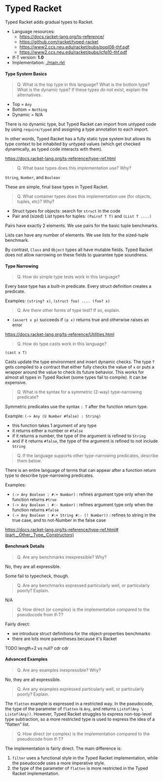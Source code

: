 Typed Racket
===

Typed Racket adds gradual types to Racket.

* Language resources:
  - <https://docs.racket-lang.org/ts-reference/>
  - <https://github.com/racket/typed-racket>
  - <https://www2.ccs.neu.edu/racket/pubs/popl08-thf.pdf>
  - <https://www2.ccs.neu.edu/racket/pubs/icfp10-thf.pdf>
* If-T version: **1.0**
* Implementation: [./main.rkt](./main.rkt)


#### Type System Basics

> Q. What is the top type in this language? What is the bottom type? What is the dynamic type?
> If these types do not exist, explain the alternatives.

* Top = `Any`
* Bottom = `Nothing`
* Dynamic = N/A

There is no dynamic type, but Typed Racket can import from untyped code by using `require/typed`
and assigning a type annotation to each import.

In other words, Typed Racket has a fully static type system but allows its type context
to be inhabited by untyped values (which get checked dynamically, as typed code
interacts with them).

<https://docs.racket-lang.org/ts-reference/type-ref.html>


> Q. What base types does this implementation use? Why?

`String`, `Number`, and `Boolean`

These are simple, final base types in Typed Racket.


> Q. What container types does this implementation use (for objects, tuples, etc)? Why?

* Struct types for objects: search for `struct` in the code
* Pair and (sized) List types for tuples: `(Pairof T T)` and `(List T ....)`

Pairs have exactly 2 elements. We use pairs for the basic tuple benchmarks.

Lists can have any number of elements. We use lists for the sized-tuple benchmark.

By contrast, `Class` and `Object` types all have mutable fields. Typed Racket does
not allow narrowing on these fields to guarantee type soundness.


#### Type Narrowing

> Q. How do simple type tests work in this language?

Every base type has a built-in predicate. Every struct definition creates a predicate.

Examples: `(string? x)`, `(struct foo) .... (foo? x)`


> Q. Are there other forms of type test? If so, explain.

* `(assert x p)` succeeds if `(p x)` returns true and otherwise raises an error

<https://docs.racket-lang.org/ts-reference/Utilities.html>


> Q. How do type casts work in this language?

`(cast x T)`

Casts update the type environment and insert dynamic checks. The type `T` gets
compiled to a contract that either fully checks the value of `x` or puts a
wrapper around the value to check its future behavior. This works for almost
all types in Typed Racket (some types fail to compile). It can be expensive.


> Q. What is the syntax for a symmetric (2-way) type-narrowing predicate?

Symmetric predicates use the syntax `: T` after the function return type.

Example: `(-> Any (U Number #false) : String)`
  * this function takes 1 argument of any type
  * it returns either a number or `#false`
  * if it returns a number, the type of the argument is refined to `String`
  * and if it returns `#false`, the type of the argument is refined to not include `String`


> Q. If the language supports other type-narrowing predicates, describe them below.

There is an entire language of terms that can appear after a function return type to
describe type-narrowing predicates.

Examples:
* `(-> Any Boolean : #:+ Number)` : refines argument type only when the function returns `#true`
* `(-> Any Boolean : #:- Number)` : refines argument type only when the function returns `#false`
* `(-> Any Boolean : #:+ String #:- (! Number))` : refines to string in the true case, and to not-Number in the false case

<https://docs.racket-lang.org/ts-reference/type-ref.html#(part._.Other_.Type_.Constructors)>


#### Benchmark Details

> Q. Are any benchmarks inexpressible? Why?

No, they are all expressible.

Some fail to typecheck, though.


> Q. Are any benchmarks expressed particularly well, or particularly poorly? Explain.

N/A


> Q. How direct (or complex) is the implementation compared to the pseudocode from If-T?

Fairly direct:
* we introduce struct definitions for the object-properties benchmarks
* there are lots more parentheses because it's Racket

TODO length=2 vs null? cdr cdr


#### Advanced Examples

> Q. Are any examples inexpressible? Why?

No, they are all expressible.

> Q. Are any examples expressed particularly well, or particularly poorly? Explain.

The `flatten` example is expressed in a restricted way. In the pseudocode, the type of the parameter of `flatten` is `Any`, and returns `Listof(Any \ Listof(Any))`. However, Typed Racket struggles to express non-top-level type subtraction, so a more restricted type is used to express the idea of a “flatten” list.

> Q. How direct (or complex) is the implementation compared to the pseudocode from If-T?

The implementation is fairly direct. The main difference is:
1. `filter` uses a functional style in the Typed Racket implementation, while the pseudocode uses a more imperative style.
2. the type of the parameter of `flatten` is more restricted in the Typed Racket implementation.
